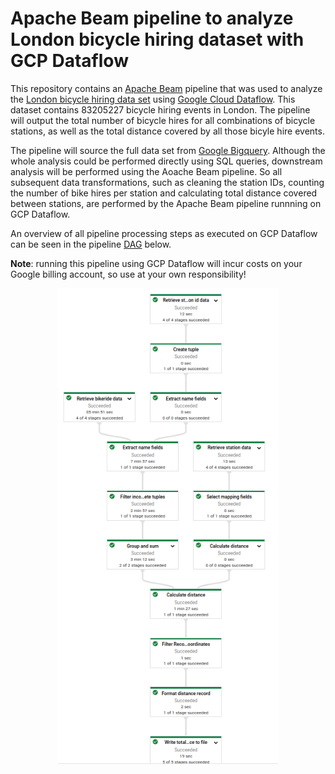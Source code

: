 # Apache Beam pipeline to analyze London bicycle hiring dataset with GCP Dataflow

This repository contains an [Apache Beam](https://beam.apache.org/) pipeline that was used to analyze the [London bicycle hiring data set](https://console.cloud.google.com/marketplace/product/greater-london-authority/london-bicycles) using [Google Cloud Dataflow](https://cloud.google.com/dataflow). This dataset contains 83205227 bicycle hiring events in London. The pipeline will output the total number of bicycle hires for all combinations of bicycle stations, as well as the total distance covered by all those bicyle hire events.

The pipeline will source the full data set from [Google Bigquery](https://cloud.google.com/bigquery). Although the whole analysis could be performed directly using SQL queries, downstream analysis will be performed using the Aoache Beam pipeline. So all subsequent data transformations, such as cleaning the station IDs, counting the number of bike hires per station and calculating total distance covered between stations, are performed by the Apache Beam pipeline runnning on GCP Dataflow.

An overview of all pipeline processing steps as executed on GCP Dataflow can be seen in the pipeline [DAG](https://en.wikipedia.org/wiki/Directed_acyclic_graph) below.

**Note**: running this pipeline using GCP Dataflow will incur costs on your Google billing account, so use at your own responsibility!

<p align="center">
  <img src="img/pipeline_dag.png" alt="Apache Beam pipeline to analyze London bicyle sharing data set" style="height: 70%; width:70%;"/>
</p>
